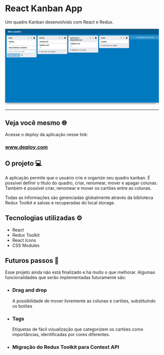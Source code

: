 # React Kanban App

Um quadro Kanban desenvolvido com React e Redux.

<img  src="./images/app-screenshot.png"  alt="Captura de tela da aplicação funcionando">

---

## Veja você mesmo :globe_with_meridians:

Acesse o deploy da aplicação nesse link:

### www.deploy.com

## O projeto 💻

A aplicação permite que o usuário crie e organize seu quadro kanban. É possível definir o título do quadro, criar, renomear, mover e apagar colunas. Também é possível criar, renomear e mover os cartões entre as colunas.

Todas as informações são gerenciadas globalmente através da biblioteca Redux Toolkit e salvas e recuperadas do local storage.

## Tecnologias utilizadas ⚙️

- React
- Redux Toolkit
- React Icons
- CSS Modules

## Futuros passos 🔮

Esse projeto ainda não está finalizado e há muito o que melhorar. Algumas funcionalidades que serão implementadas futuramente são:

- ### Drag and drop

  A possibilidade de mover livremente as colunas e cartões, substituíndo os botões

- ### Tags

  Etiquetas de fácil visualização que categorizem os cartões como importâncias, identificadas por cores diferentes.

- ### Migração do Redux Toolkit para Context API
